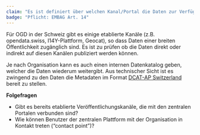 ```yaml
---
claim: "Es ist definiert über welchen Kanal/Portal die Daten zur Verfügung gestellt werden?"
badge: "Pflicht: EMBAG Art. 14"
---
```


Für OGD in der Schweiz gibt es einige etablierte Kanäle (z.B. opendata.swiss, I14Y-Plattform, Geocat), so dass Daten einer breiten Öffentlichkeit zugänglich sind. Es ist zu prüfen ob die Daten direkt oder indirekt auf diesen Kanälen publiziert werden können.

Je nach Organisation kann es auch einen internen Datenkatalog geben, welcher die Daten wiederum weitergibt. Aus technischer Sicht ist es zwingend zu den Daten die Metadaten im Format [DCAT-AP Switzerland](https://www.dcat-ap.ch/) bereit zu stellen.

**Folgefragen**

* Gibt es bereits etablierte Veröffentlichungskanäle, die mit den zentralen Portalen verbunden sind?
* Wie können Benutzer der zentralen Plattform mit der Organisation in Kontakt treten (“contact point”)?
  
